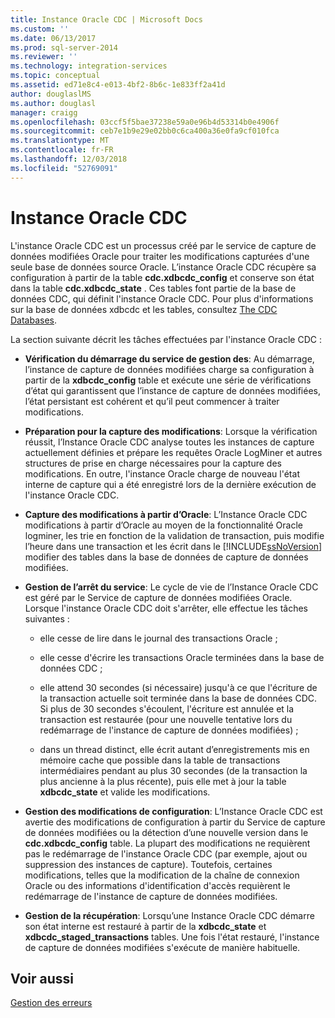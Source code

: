 ```yaml
---
title: Instance Oracle CDC | Microsoft Docs
ms.custom: ''
ms.date: 06/13/2017
ms.prod: sql-server-2014
ms.reviewer: ''
ms.technology: integration-services
ms.topic: conceptual
ms.assetid: ed71e8c4-e013-4bf2-8b6c-1e833ff2a41d
author: douglaslMS
ms.author: douglasl
manager: craigg
ms.openlocfilehash: 03ccf5f5bae37238e59a0e96b4d53314b0e4906f
ms.sourcegitcommit: ceb7e1b9e29e02bb0c6ca400a36e0fa9cf010fca
ms.translationtype: MT
ms.contentlocale: fr-FR
ms.lasthandoff: 12/03/2018
ms.locfileid: "52769091"
---
```

# <a name="the-oracle-cdc-instance"></a>Instance Oracle CDC
  L'instance Oracle CDC est un processus créé par le service de capture de données modifiées Oracle pour traiter les modifications capturées d'une seule base de données source Oracle. L’instance Oracle CDC récupère sa configuration à partir de la table **cdc.xdbcdc_config** et conserve son état dans la table **cdc.xdbcdc_state** . Ces tables font partie de la base de données CDC, qui définit l'instance Oracle CDC. Pour plus d'informations sur la base de données xdbcdc et les tables, consultez [The CDC Databases](the-oracle-cdc-service.md).  
  
 La section suivante décrit les tâches effectuées par l'instance Oracle CDC :  
  
-   **Vérification du démarrage du service de gestion des**: Au démarrage, l’instance de capture de données modifiées charge sa configuration à partir de la **xdbcdc_config** table et exécute une série de vérifications d’état qui garantissent que l’instance de capture de données modifiées, l’état persistant est cohérent et qu’il peut commencer à traiter modifications.  
  
-   **Préparation pour la capture des modifications**: Lorsque la vérification réussit, l’Instance Oracle CDC analyse toutes les instances de capture actuellement définies et prépare les requêtes Oracle LogMiner et autres structures de prise en charge nécessaires pour la capture des modifications. En outre, l'instance Oracle charge de nouveau l'état interne de capture qui a été enregistré lors de la dernière exécution de l'instance Oracle CDC.  
  
-   **Capture des modifications à partir d’Oracle**: L’Instance Oracle CDC modifications à partir d’Oracle au moyen de la fonctionnalité Oracle logminer, les trie en fonction de la validation de transaction, puis modifie l’heure dans une transaction et les écrit dans le [!INCLUDE[ssNoVersion](../../includes/ssnoversion-md.md)] modifier des tables dans la base de données de capture de données modifiées.  
  
-   **Gestion de l’arrêt du service**: Le cycle de vie de l’Instance Oracle CDC est géré par le Service de capture de données modifiées Oracle. Lorsque l'instance Oracle CDC doit s'arrêter, elle effectue les tâches suivantes :  
  
    -   elle cesse de lire dans le journal des transactions Oracle ;  
  
    -   elle cesse d'écrire les transactions Oracle terminées dans la base de données CDC ;  
  
    -   elle attend 30 secondes (si nécessaire) jusqu'à ce que l'écriture de la transaction actuelle soit terminée dans la base de données CDC. Si plus de 30 secondes s'écoulent, l'écriture est annulée et la transaction est restaurée (pour une nouvelle tentative lors du redémarrage de l'instance de capture de données modifiées) ;  
  
    -   dans un thread distinct, elle écrit autant d’enregistrements mis en mémoire cache que possible dans la table de transactions intermédiaires pendant au plus 30 secondes (de la transaction la plus ancienne à la plus récente), puis elle met à jour la table **xdbcdc_state** et valide les modifications.  
  
-   **Gestion des modifications de configuration**: L’Instance Oracle CDC est avertie des modifications de configuration à partir du Service de capture de données modifiées ou la détection d’une nouvelle version dans le **cdc.xdbcdc_config** table. La plupart des modifications ne requièrent pas le redémarrage de l'instance Oracle CDC (par exemple, ajout ou suppression des instances de capture). Toutefois, certaines modifications, telles que la modification de la chaîne de connexion Oracle ou des informations d'identification d'accès requièrent le redémarrage de l'instance de capture de données modifiées.  
  
-   **Gestion de la récupération**: Lorsqu’une Instance Oracle CDC démarre son état interne est restauré à partir de la **xdbcdc_state** et **xdbcdc_staged_transactions** tables. Une fois l'état restauré, l'instance de capture de données modifiées s'exécute de manière habituelle.  
  
## <a name="see-also"></a>Voir aussi  
 [Gestion des erreurs](error-handling.md)  
  
  
